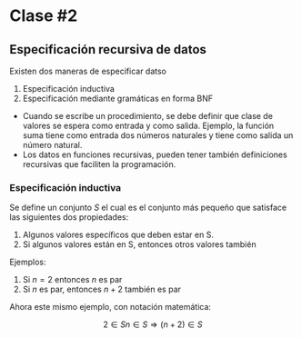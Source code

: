# Clase \#2
## Especificación recursiva de datos
Existen dos maneras de especificar datso
1. Especificación inductiva
2. Especificación mediante gramáticas en forma BNF

* Cuando se escribe un procedimiento, se debe definir que clase de valores se espera como entrada y como salida. Ejemplo, la función suma tiene como entrada dos números naturales y tiene como salida un número natural.
* Los datos en funciones recursivas, pueden tener también definiciones recursivas que faciliten la programación.

### Especificación inductiva
Se define un conjunto $S$ el cual es el conjunto más pequeño que satisface las siguientes dos propiedades:
1. Algunos valores específicos que deben estar en S.
2. Si algunos valores están en S, entonces otros valores también

Ejemplos:
1. Si $n=2$ entonces $n$ es par
2. Si $n$ es par, entonces $n+2$ también es par

Ahora este mismo ejemplo, con notación matemática:

$$
2 \in S
n \in S \Rightarrow (n+2) \in S
$$

